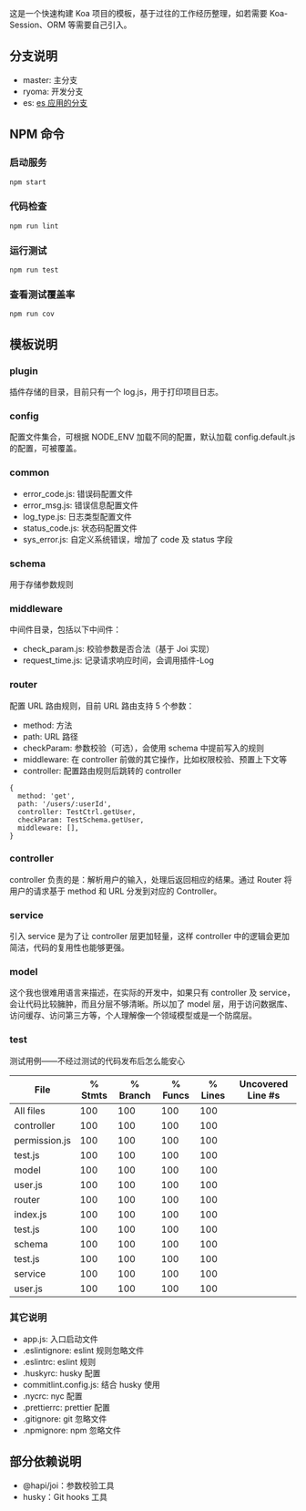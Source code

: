 这是一个快速构建 Koa 项目的模板，基于过往的工作经历整理，如若需要 Koa-Session、ORM 等需要自己引入。

## 分支说明
- master: 主分支
- ryoma: 开发分支
- es: [es 应用的分支](https://github.com/JianmingXia/koa-quick-start/tree/es)

## NPM 命令
### 启动服务

```
npm start
```

### 代码检查

```
npm run lint
```

### 运行测试

```
npm run test
```

### 查看测试覆盖率

```
npm run cov
```

## 模板说明
### plugin
插件存储的目录，目前只有一个 log.js，用于打印项目日志。

### config
配置文件集合，可根据 NODE_ENV 加载不同的配置，默认加载 config.default.js 的配置，可被覆盖。

### common
- error_code.js: 错误码配置文件
- error_msg.js: 错误信息配置文件
- log_type.js: 日志类型配置文件
- status_code.js: 状态码配置文件
- sys_error.js: 自定义系统错误，增加了 code 及 status 字段

### schema
用于存储参数规则

### middleware
中间件目录，包括以下中间件：
- check_param.js: 校验参数是否合法（基于 Joi 实现）
- request_time.js: 记录请求响应时间，会调用插件-Log

### router
配置 URL 路由规则，目前 URL 路由支持 5 个参数：
- method: 方法
- path: URL 路径
- checkParam: 参数校验（可选），会使用 schema 中提前写入的规则
- middleware: 在 controller 前做的其它操作，比如权限校验、预置上下文等
- controller: 配置路由规则后跳转的 controller

```
{
  method: 'get',
  path: '/users/:userId',
  controller: TestCtrl.getUser,
  checkParam: TestSchema.getUser,
  middleware: [],
}
```

### controller
controller 负责的是：解析用户的输入，处理后返回相应的结果。通过 Router 将用户的请求基于 method 和 URL 分发到对应的 Controller。

### service
引入 service 是为了让 controller 层更加轻量，这样 controller 中的逻辑会更加简洁，代码的复用性也能够更强。

### model
这个我也很难用语言来描述，在实际的开发中，如果只有 controller 及 service，会让代码比较臃肿，而且分层不够清晰。所以加了 model 层，用于访问数据库、访问缓存、访问第三方等，个人理解像一个领域模型或是一个防腐层。

### test
测试用例——不经过测试的代码发布后怎么能安心

File            |  % Stmts | % Branch |  % Funcs |  % Lines | Uncovered Line #s |
----------------|----------|----------|----------|----------|-------------------|
All files       |      100 |      100 |      100 |      100 |                   |
 controller     |      100 |      100 |      100 |      100 |                   |
  permission.js |      100 |      100 |      100 |      100 |                   |
  test.js       |      100 |      100 |      100 |      100 |                   |
 model          |      100 |      100 |      100 |      100 |                   |
  user.js       |      100 |      100 |      100 |      100 |                   |
 router         |      100 |      100 |      100 |      100 |                   |
  index.js      |      100 |      100 |      100 |      100 |                   |
  test.js       |      100 |      100 |      100 |      100 |                   |
 schema         |      100 |      100 |      100 |      100 |                   |
  test.js       |      100 |      100 |      100 |      100 |                   |
 service        |      100 |      100 |      100 |      100 |                   |
  user.js       |      100 |      100 |      100 |      100 |                   |

### 其它说明
- app.js: 入口启动文件
- .eslintignore: eslint 规则忽略文件
- .eslintrc: eslint 规则
- .huskyrc: husky 配置
- commitlint.config.js: 结合 husky 使用
- .nycrc: nyc 配置
- .prettierrc: prettier 配置
- .gitignore: git 忽略文件
- .npmignore: npm 忽略文件

## 部分依赖说明

- @hapi/joi：参数校验工具
- husky：Git hooks 工具